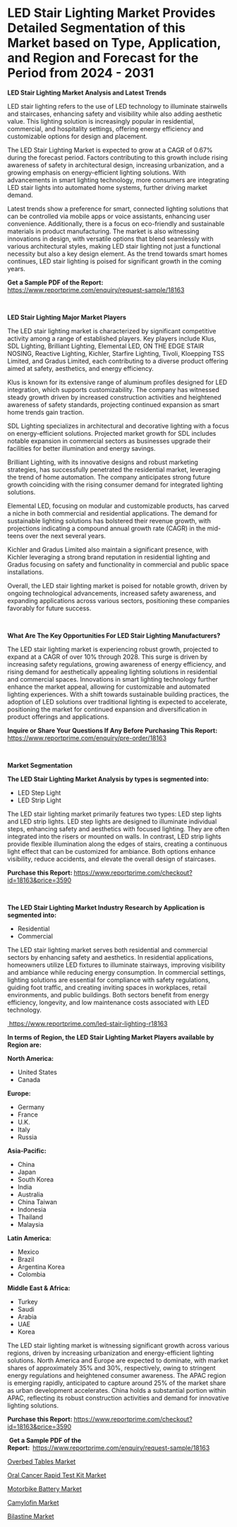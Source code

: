 <p><h1>LED Stair Lighting Market Provides Detailed Segmentation of this Market based on Type, Application, and Region and Forecast for the Period from 2024 - 2031</h1></p><p><strong>LED Stair Lighting Market Analysis and Latest Trends</strong></p>
<p><p>LED stair lighting refers to the use of LED technology to illuminate stairwells and staircases, enhancing safety and visibility while also adding aesthetic value. This lighting solution is increasingly popular in residential, commercial, and hospitality settings, offering energy efficiency and customizable options for design and placement.</p><p>The LED Stair Lighting Market is expected to grow at a CAGR of 0.67% during the forecast period. Factors contributing to this growth include rising awareness of safety in architectural design, increasing urbanization, and a growing emphasis on energy-efficient lighting solutions. With advancements in smart lighting technology, more consumers are integrating LED stair lights into automated home systems, further driving market demand.</p><p>Latest trends show a preference for smart, connected lighting solutions that can be controlled via mobile apps or voice assistants, enhancing user convenience. Additionally, there is a focus on eco-friendly and sustainable materials in product manufacturing. The market is also witnessing innovations in design, with versatile options that blend seamlessly with various architectural styles, making LED stair lighting not just a functional necessity but also a key design element. As the trend towards smart homes continues, LED stair lighting is poised for significant growth in the coming years.</p></p>
<p><strong>Get a Sample PDF of the Report:&nbsp;</strong> <a href="https://www.reportprime.com/enquiry/request-sample/18163?utm_campaign=83&utm_medium=2&utm_source=Github&utm_content=ia&utm_term=20112024&utm_id=led-stair-lighting">https://www.reportprime.com/enquiry/request-sample/18163</a></p>
<p>&nbsp;</p>
<p><strong>LED Stair Lighting Major Market Players</strong></p>
<p><p>The LED stair lighting market is characterized by significant competitive activity among a range of established players. Key players include Klus, SDL Lighting, Brilliant Lighting, Elemental LED, ON THE EDGE STAIR NOSING, Reactive Lighting, Kichler, Starfire Lighting, Tivoli, Kloepping TSS Limited, and Gradus Limited, each contributing to a diverse product offering aimed at safety, aesthetics, and energy efficiency.</p><p>Klus is known for its extensive range of aluminum profiles designed for LED integration, which supports customizability. The company has witnessed steady growth driven by increased construction activities and heightened awareness of safety standards, projecting continued expansion as smart home trends gain traction.</p><p>SDL Lighting specializes in architectural and decorative lighting with a focus on energy-efficient solutions. Projected market growth for SDL includes notable expansion in commercial sectors as businesses upgrade their facilities for better illumination and energy savings.</p><p>Brilliant Lighting, with its innovative designs and robust marketing strategies, has successfully penetrated the residential market, leveraging the trend of home automation. The company anticipates strong future growth coinciding with the rising consumer demand for integrated lighting solutions.</p><p>Elemental LED, focusing on modular and customizable products, has carved a niche in both commercial and residential applications. The demand for sustainable lighting solutions has bolstered their revenue growth, with projections indicating a compound annual growth rate (CAGR) in the mid-teens over the next several years.</p><p>Kichler and Gradus Limited also maintain a significant presence, with Kichler leveraging a strong brand reputation in residential lighting and Gradus focusing on safety and functionality in commercial and public space installations.</p><p>Overall, the LED stair lighting market is poised for notable growth, driven by ongoing technological advancements, increased safety awareness, and expanding applications across various sectors, positioning these companies favorably for future success.</p></p>
<p>&nbsp;</p>
<p><strong>What Are The Key Opportunities For LED Stair Lighting Manufacturers?</strong></p>
<p><p>The LED stair lighting market is experiencing robust growth, projected to expand at a CAGR of over 10% through 2028. This surge is driven by increasing safety regulations, growing awareness of energy efficiency, and rising demand for aesthetically appealing lighting solutions in residential and commercial spaces. Innovations in smart lighting technology further enhance the market appeal, allowing for customizable and automated lighting experiences. With a shift towards sustainable building practices, the adoption of LED solutions over traditional lighting is expected to accelerate, positioning the market for continued expansion and diversification in product offerings and applications.</p></p>
<p><strong>Inquire or Share Your Questions If Any Before Purchasing This Report:</strong> <a href="https://www.reportprime.com/enquiry/pre-order/18163?utm_campaign=83&utm_medium=2&utm_source=Github&utm_content=ia&utm_term=20112024&utm_id=led-stair-lighting">https://www.reportprime.com/enquiry/pre-order/18163</a></p>
<p>&nbsp;</p>
<p><strong>Market Segmentation</strong></p>
<p><strong>The LED Stair Lighting Market Analysis by types is segmented into:</strong></p>
<p><ul><li>LED Step Light</li><li>LED Strip Light</li></ul></p>
<p><p>The LED stair lighting market primarily features two types: LED step lights and LED strip lights. LED step lights are designed to illuminate individual steps, enhancing safety and aesthetics with focused lighting. They are often integrated into the risers or mounted on walls. In contrast, LED strip lights provide flexible illumination along the edges of stairs, creating a continuous light effect that can be customized for ambiance. Both options enhance visibility, reduce accidents, and elevate the overall design of staircases.</p></p>
<p><strong>Purchase this Report:&nbsp;</strong><a href="https://www.reportprime.com/checkout?id=18163&price=3590&utm_campaign=83&utm_medium=2&utm_source=Github&utm_content=ia&utm_term=20112024&utm_id=led-stair-lighting">https://www.reportprime.com/checkout?id=18163&price=3590</a></p>
<p>&nbsp;</p>
<p><strong>The LED Stair Lighting Market Industry Research by Application is segmented into:</strong></p>
<p><ul><li>Residential</li><li>Commercial</li></ul></p>
<p><p>The LED stair lighting market serves both residential and commercial sectors by enhancing safety and aesthetics. In residential applications, homeowners utilize LED fixtures to illuminate stairways, improving visibility and ambiance while reducing energy consumption. In commercial settings, lighting solutions are essential for compliance with safety regulations, guiding foot traffic, and creating inviting spaces in workplaces, retail environments, and public buildings. Both sectors benefit from energy efficiency, longevity, and low maintenance costs associated with LED technology.</p></p>
<p><a href="https://www.reportprime.com/led-stair-lighting-r18163?utm_campaign=83&utm_medium=2&utm_source=Github&utm_content=ia&utm_term=20112024&utm_id=led-stair-lighting">&nbsp;https://www.reportprime.com/led-stair-lighting-r18163</a></p>
<p><strong>In terms of Region, the LED Stair Lighting Market Players available by Region are:</strong></p>
<p>
    <p> <strong> North America: </strong>
        <ul>
            <li>United States</li>
            <li>Canada</li>
        </ul>
        </p> 
    <p> <strong> Europe: </strong>
        <ul>
            <li>Germany</li>
            <li>France</li>
            <li>U.K.</li>
            <li>Italy</li>
            <li>Russia</li>
        </ul>
        </p> 
    <p> <strong> Asia-Pacific: </strong>
        <ul>
            <li>China</li>
            <li>Japan</li>
            <li>South Korea</li>
            <li>India</li>
            <li>Australia</li>
            <li>China Taiwan</li>
            <li>Indonesia</li>
            <li>Thailand</li>
            <li>Malaysia</li>
        </ul>
        </p> 
    <p> <strong> Latin America: </strong>
        <ul>
            <li>Mexico</li>
            <li>Brazil</li>
            <li>Argentina Korea</li>
            <li>Colombia</li>
        </ul>
        </p> 
    <p> <strong> Middle East & Africa: </strong>
        <ul>
            <li>Turkey</li>
            <li>Saudi</li>
            <li>Arabia</li>
            <li>UAE</li>
            <li>Korea</li>
        </ul>
    </p>
    </p>
<p><p>The LED stair lighting market is witnessing significant growth across various regions, driven by increasing urbanization and energy-efficient lighting solutions. North America and Europe are expected to dominate, with market shares of approximately 35% and 30%, respectively, owing to stringent energy regulations and heightened consumer awareness. The APAC region is emerging rapidly, anticipated to capture around 25% of the market share as urban development accelerates. China holds a substantial portion within APAC, reflecting its robust construction activities and demand for innovative lighting solutions.</p></p>
<p><strong>Purchase this Report: </strong><a href="https://www.reportprime.com/checkout?id=18163&price=3590&utm_campaign=83&utm_medium=2&utm_source=Github&utm_content=ia&utm_term=20112024&utm_id=led-stair-lighting">https://www.reportprime.com/checkout?id=18163&price=3590</a></p>
<p>&nbsp;<strong>Get a Sample PDF of the Report:&nbsp;&nbsp;</strong><a href="https://www.reportprime.com/enquiry/request-sample/18163?utm_campaign=83&utm_medium=2&utm_source=Github&utm_content=ia&utm_term=20112024&utm_id=led-stair-lighting">https://www.reportprime.com/enquiry/request-sample/18163</a></p>
<p><strong></strong></p>
<p><p><a href="https://www.linkedin.com/pulse/overbed-tables-market-growth-challenges-projections-79-mayrc?utm_campaign=83&utm_medium=2&utm_source=Github&utm_content=ia&utm_term=20112024&utm_id=led-stair-lighting">Overbed Tables Market</a></p><p><a href="https://www.linkedin.com/pulse/understanding-oral-cancer-rapid-test-kit-market-2024-2031-dnfyc?utm_campaign=83&utm_medium=2&utm_source=Github&utm_content=ia&utm_term=20112024&utm_id=led-stair-lighting">Oral Cancer Rapid Test Kit Market</a></p><p><a href="https://github.com/AshikRahman991/Market-Research-Report-List-1/blob/main/motorbike-battery-market.md?utm_campaign=83&utm_medium=2&utm_source=Github&utm_content=ia&utm_term=20112024&utm_id=led-stair-lighting">Motorbike Battery Market</a></p><p><a href="https://issuu.com/reportprime-2/docs/camylofin-market-size-2030.pptx_2f4bc57f097100?utm_campaign=83&utm_medium=2&utm_source=Github&utm_content=ia&utm_term=20112024&utm_id=led-stair-lighting">Camylofin Market</a></p><p><a href="https://issuu.com/reportprime-2/docs/bilastine-market-size-2030.pptx_8c11e30015d73e?utm_campaign=83&utm_medium=2&utm_source=Github&utm_content=ia&utm_term=20112024&utm_id=led-stair-lighting">Bilastine Market</a></p></p>